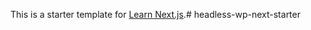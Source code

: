 This is a starter template for [Learn Next.js](https://nextjs.org/learn).# headless-wp-next-starter
